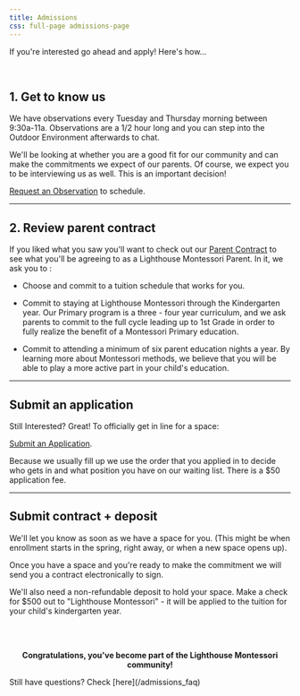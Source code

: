 ```yaml
---
title: Admissions
css: full-page admissions-page
---
```


If you're interested go ahead and apply! Here's how...

<br/>

<div class="step" markdown="1">

## 1. Get to know us

We have observations every Tuesday and Thursday morning between 9:30a-11a. Observations are a 1/2 hour long and you can step into the Outdoor Environment afterwards to chat.

We'll be looking at whether you are a good fit for our community and can make the commitments we expect of our parents. Of course, we expect you to be interviewing us as well. This is an important decision!

[Request an Observation](/observation) to schedule.

</div>

------------------------------------------------------------------------

<div class="step" markdown="1">

## 2. Review parent contract

If you liked what you saw you'll want to check out our [Parent Contract](/admission_forms) to see what you'll be agreeing to as a Lighthouse Montessori Parent. In it, we ask you to :

-   Choose and commit to a tuition schedule that works for you.

-   Commit to staying at Lighthouse Montessori through the Kindergarten year. Our Primary program is a three - four year curriculum, and we ask parents to commit to the full cycle leading up to 1st Grade in order to fully realize the benefit of a Montessori Primary education.

- Commit to attending a minimum of six parent education nights a year. By learning more about Montessori methods, we believe that you will be able to play a more active part in your child's education.

</div>

------------------------------------------------------------------------

<div class="step" markdown="1">

## Submit an application

Still Interested? Great! To officially get in line for a space:

[Submit an Application](/application_form).

Because we usually fill up we use the order that you applied in to decide who gets in and what position you have on our waiting list. There is a $50 application fee.

</div>

------------------------------------------------------------------------

<div class="step" markdown="1">

## Submit contract + deposit

We'll let you know as soon as we have a space for you. (This might be when enrollment starts in the spring, right away, or when a new space opens up).

Once you have a space and you're ready to make the commitment we will send you a contract electronically to sign. 

We'll also need a non-refundable deposit to hold your space. Make a check for $500 out to "Lighthouse Montessori" - it will be applied to the tuition for your child's kindergarten year.

</div>
<br/>
<br/>

<p align="center">
<b>Congratulations, you've become part of the Lighthouse Montessori community!</b>

</p>
Still have questions? Check [here](/admissions_faq)
